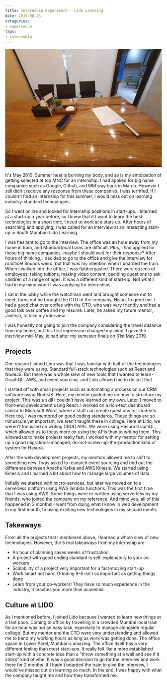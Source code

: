 ```yaml
---
title: Internship Experience - Lido Learning
date: 2019-08-25
categories:
- experience
tags:
- internship
---
```


![Office desk with my resume on it](/uploads/lido-experience.jpeg)

It's May 2019. Summer heat is burning my body, and so is my anticipation of getting selected at top MNC for an internship. I had applied for big name companies such as Google, Github, and IBM way back in March. However I still didn't receive any response from these companies. I was terrified. If I couldn't find an internship for this summer, I would miss out on learning industry-standard technologies.

So I went online and looked for internship positions in start-ups. I interned at a start-up a year before, so I knew that if I want to learn the best technologies in a short time, I need to work at a start-up. After hours of searching and applying, I was called for an interview at an interesting start-up in South Mumbai - Lido Learning.

I was hesitant to go to the interview. The office was an hour away from my home in train, and Mumbai local trains are difficult. Plus, I had applied for those big name companies - maybe I should wait for their response? After hours of thinking, I decided to go to the office and give the interview for practice! Sounds weird, but that was my intention when I boarded the train.
When I walked into the office, I was flabbergasted. There were dozens of employees, taking tuitions, making video content, deciding questions to ask children of a range of ages. It was a different kind of start-up. Not what I had in my mind when I was applying for internships.

I sat in the lobby while the watchman went and brought someone out to meet, turns out he brought the CTO of the company, Nishu, to greet me. I had a good chat over coffee with the CTO, who was very friendly and had a good talk over coffee and my résumé. Later, he asked my future mentor, Jivitesh, to take my interview.

I was honestly not going to join the company considering the travel distance from my home, but this first impression changed my mind. I gave the interview mid-May, joined after my semester finals on 31st May 2019.

## Projects

One reason I joined Lido was that I was familiar with half of the technologies that they were using. Standard full-stack technologies such as React and NodeJS. But there was a whole slew of new tools that I wanted to learn - GraphQL, AWS, and event sourcing - and Lido allowed me to do just that.

I started off with small projects such as automating a process on our CRM software using NodeJS. Here, my mentor guided me on how to structure my project. This was a skill I couldn't have learned on my own. Later, I moved to front-end development using React. I worked on a rich-text dashboard similar to Microsoft Word, where a staff can create questions for students. Here too, I was mentored on good coding standards. These things are so minuscule yet important, we aren't taught these in college.
Here at Lido, we weren't focussed on writing CRUD APIs. We were using Hasura GraphQL, which allowed us to focus more on using the APIs than to writing them. This allowed us to make projects really fast. I worked with my mentor for setting up a good migrations-managed, do-not-screw-up-the-production kind of system for Hasura.

After the web development projects, my mentors allowed me to shift to something new. I was asked to research event sourcing and find out the difference between Apache Kafka and AWS Kinesis. We started using Kinesis and I learned a lot about how to manage large volumes of data.

Initially we started with micro-services, but later we moved on to a serverless platform using AWS lambda functions. This was the first time that I was using AWS. Some things were re-written using serverless by my friends, who joined the company on my reference.
And mind you, all of this happened in 2 months! I went from doing what I know in web development in my first month, to using exciting new technologies in my second month.

## Takeaways
From all the projects that I mentioned above, I learned a whole slew of new technologies. However, the 5 real takeaways from my internship are:

- An hour of planning saves weeks of frustration
- A project with good coding standard is self-explanatory to your co-workers
- Scalability of a project very important for a fast-moving start-up
- Work smart not hard. Grinding 9–5 isn't as important as getting things done
- Learn from your co-workers! They have so much experience in the industry, it teaches you more than academia

## Culture at LIDO
As I mentioned before, I joined Lido because I wanted to learn new things at a fast pace. Coming to office by travelling in a crowded Mumbai local train for an hour was not an easy task, especially to manage alongside regular college. But my mentor and the CTO were very understanding and allowed me to bend my working hours as long as work was getting done.
The office space in Lower Parel, Mumbai is amazing. The office itself has a very different feeling than most start-ups. It really felt like a more established start-up with a concrete idea than a "throw something at a wall and see if it sticks" kind of vibe. It was a good decision to go for the interview and work there for 2 months. If I hadn't boarded the train to give the interview, I would've missed out on learning so much. In the end, I was happy with what the company taught me and how they transformed me.
